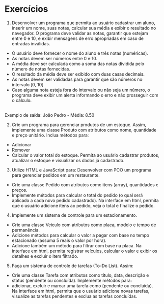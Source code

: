 # Exercícios

1) Desenvolver um programa que permita ao usuário cadastrar um aluno, inserir um nome, suas notas, calcular sua média e exibir o resultado no navegador. O programa deve validar as notas, garantir que estejam entre 0 e 10, e exibir mensagens de erro apropriadas em caso de entradas inválidas.
- O usuário deve fornecer o nome do aluno e três notas (numéricas).
- As notas devem ser números entre 0 e 10.
- A média deve ser calculada como a soma das notas dividida pelo número de notas fornecidas.
- O resultado da média deve ser exibido com duas casas decimais.
- As notas devem ser validadas para garantir que são números no intervalo [0, 10].
- Caso alguma nota esteja fora do intervalo ou não seja um número, o programa deve exibir um alerta informando o erro e não prosseguir com o cálculo.
</br>
Exemplo de saída: João Pedro - Média: 8.50

2) Crie um programa para gerenciar produtos de um estoque.
 Assim, implemente uma classe Produto com atributos como nome, quantidade e preço unitário. Inclua métodos para:
- Adicionar  
- Remover 
- Calcular o valor total do estoque.
Permita ao usuário cadastrar produtos, atualizar o estoque e visualizar os dados já cadastrado.

3) Utilize HTML e JavaScript para:
  Desenvolver com POO um programa para gerenciar pedidos em um restaurante.
- Crie uma classe Pedido com atributos como itens (array), quantidades e preços.
- Implemente métodos para calcular o total do pedido (o qual será aplicado a cada novo pedido cadastrado).
Na interface em html, permita que o usuário adicione itens ao pedido, veja o total e finalize o pedido.

4) Implemente um sistema de controle para um estacionamento.
- Crie uma classe Veiculo com atributos como placa, modelo e tempo de permanência.
- Adicione métodos para calcular o valor a pagar com base no tempo estacionado (assuma 5 reais o valor por hora).
- Adicione também um método para filtrar com base na placa. 
Na interface em html, permita registrar veículos, calcular o valor e exibir os detalhes e excluir o item filtrado.

5) Faça um sistema de controle de tarefas (To-Do List). Assim:
- Crie uma classe Tarefa com atributos como título, data, descrição e status (pendente ou concluída).
Implemente métodos para:
 - adicionar, excluir e marcar uma tarefa como (pendente ou concluída).
Na interface em html, permita que o usuário adicione novas tarefas, visualize as tarefas pendentes e exclua as tarefas concluídas.
